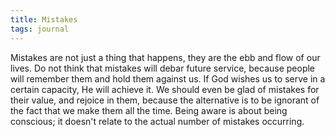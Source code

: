 ```yaml
---
title: Mistakes
tags: journal
---
```


Mistakes are not just a thing that happens, they are the ebb and flow of
our lives.  Do not think that mistakes will debar future service,
because people will remember them and hold them against us.  If God
wishes us to serve in a certain capacity, He will achieve it.  We should
even be glad of mistakes for their value, and rejoice in them, because
the alternative is to be ignorant of the fact that we make them all the
time.  Being aware is about being conscious; it doesn't relate to the
actual number of mistakes occurring.


